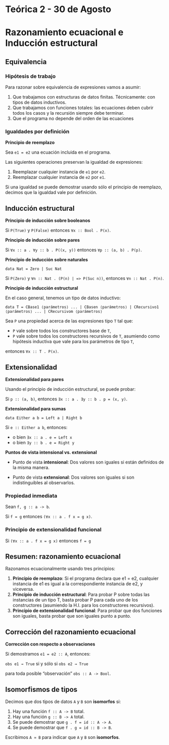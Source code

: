 # Teórica 2 - 30 de Agosto

# **Razonamiento ecuacional e Inducción estructural**

## Equivalencia

### Hipótesis de trabajo

Para razonar sobre equivalencia de expresiones vamos a asumir:

1. Que trabajamos con estructuras de datos finitas. Técnicamente: con tipos de datos inductivos.
2. Que trabajamos con funciones totales: las ecuaciones deben cubrir todos los casos y la recursión siempre debe terminar.
3. Que el programa no depende del orden de las ecuaciones

### Igualdades por definición

**Principio de reemplazo**

Sea `e1 = e2` una ecuación incluida en el programa.

Las siguientes operaciones preservan la igualdad de expresiones:

1. Reemplazar cualquier instancia de `e1` por `e2`.
2. Reemplazar cualquier instancia de `e2` por `e1`.

Si una igualdad se puede demostrar usando sólo el principio de reemplazo, decimos que la igualdad vale por definición.

## Inducción estructural

**Principio de inducción sobre booleanos**

Si `P(True)` y `P(False)` entonces `∀x :: Bool . P(x)`.

**Principio de inducción sobre pares**

Si `∀x :: a . ∀y :: b . P((x, y))` entonces `∀p :: (a, b) . P(p)`.


**Principio de inducción sobre naturales**

`data Nat = Zero | Suc Nat`

Si `P(Zero)` y `∀n :: Nat . (P(n) | => P(Suc n))`, entonces `∀n :: Nat . P(n)`.

**Principio de inducción estructural**

En el caso general, tenemos un tipo de datos inductivo:

`data T = CBase1 ⟨parámetros⟩
...
| CBasen ⟨parámetros⟩
| CRecursivo1 ⟨parámetros⟩
...
| CRecursivom ⟨parámetros⟩`

Sea `P` una propiedad acerca de las expresiones tipo `T` tal que:

- `P` vale sobre todos los constructores base de `T`,
- `P` vale sobre todos los constructores recursivos de `T`, asumiendo como hipótesis inductiva que vale para los parámetros de tipo `T`,

entonces `∀x :: T . P(x)`.

## Extensionalidad

**Extensionalidad para pares**

Usando el principio de inducción estructural, se puede probar:

Si `p :: (a, b)`, entonces `∃x :: a . ∃y :: b . p = (x, y)`.

**Extensionalidad para sumas**

`data Either a b = Left a | Right b`

Si `e :: Either a b`, entonces:
- o bien `∃x :: a . e = Left x`
- o bien `∃y :: b . e = Right y`

**Puntos de vista intensional vs. extensional**

- Punto de vista **intensional**: Dos valores son iguales si están definidos de la misma manera.
 
- Punto de vista **extensional**: Dos valores son iguales si son indistinguibles al observarlos.

### Propiedad inmediata

Sean `f, g :: a -> b`.

Si `f = g` entonces `(∀x :: a . f x = g x)`.


### Principio de extensionalidad funcional

Si `(∀x :: a . f x = g x)` entonces `f = g`

## Resumen: razonamiento ecuacional

Razonamos ecuacionalmente usando tres principios:

1. **Principio de reemplazo**: 
Si el programa declara que e1 = e2, cualquier instancia de e1 es igual a la correspondiente instancia de e2, y viceversa.
2. **Principio de inducción estructural**: 
Para probar P sobre todas las instancias de un tipo T, basta probar P para cada uno de los constructores (asumiendo la H.I. para los constructores recursivos).
3. **Principio de extensionalidad funcional**: 
Para probar que dos funciones son iguales, basta probar que son iguales punto a punto.

## Corrección del razonamiento ecuacional

**Corrección con respecto a observaciones**

Si demostramos `e1 = e2 :: A`, entonces:

`obs e1 ⇝ True` si y sólo si `obs e2 ⇝ True`

para toda posible “observación” `obs :: A -> Bool`.

## Isomorfismos de tipos

Decimos que dos tipos de datos `A` y `B` son **isomorfos** si:

1. Hay una función `f :: A -> B` total.
2. Hay una función `g :: B -> A` total.
3. Se puede demostrar que `g . f = id :: A -> A`.
4. Se puede demostrar que `f . g = id :: B -> B`.

Escribimos `A ≃ B` para indicar que `A` y `B` son **isomorfos**.
